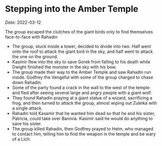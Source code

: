 # Stepping into the Amber Temple

*Date:* 2022-03-12

The group escaped the clutches of the giant birds only to find themselves face-to-face with Rahadin

* The group, stuck inside a tower, decided to divide into two. Half went onto the roof to attack the giant bird in the sky, and half went to attack the one on the ground.
* Kasimir flew into the sky to save Gorek from falling to his death while Dwight finished the monster in the sky with his bow.
* The group made their way to the Amber Temple and saw Rahadin run inside. Godfrey the Vengeful with some of the group charged to chase down Rahadin.
* Some of the party found a crack in the wall to the west of the temple and fled after seeing several large and angry people with a giant wolf.
* They found Rahadin praying at a giant statue of a wizard, sacrificing a frog, and then turned to attack the group, almost wiping out Zuleika with a single attack.
* Rahadin told Kasamir that he wanted him dead so that he and his sister, Patricia, could take over Barovia. Kasimir said he would do anything to save his sister.
* The group killed Rahadin, then Godfrey prayed to Helm, who managed to contact him, telling him to find the weapon in the temple and be wary of a Lich.